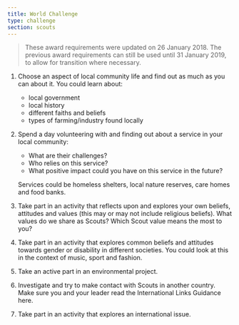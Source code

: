 ```yaml
---
title: World Challenge
type: challenge
section: scouts
---
```


> These award requirements were updated on 26 January 2018. The previous award requirements can still be used until 31 January 2019, to allow for transition where necessary.

1.  Choose an aspect of local community life and find out as much as you can about it. You could learn about:
	* local government
	* local history
	* different faiths and beliefs
	* types of farming/industry found locally

2.  Spend a day volunteering with and finding out about a service in your local community:
	* What are their challenges?
	* Who relies on this service?
	* What positive impact could you have on this service in the future?

	Services could be homeless shelters, local nature reserves, care homes and food banks. 

3.  Take part in an activity that reflects upon and explores your own beliefs, attitudes and values (this may or may not include religious beliefs). What values do we share as Scouts? Which Scout value means the most to you? 

4.  Take part in an activity that explores common beliefs and attitudes towards gender or disability in different societies. You could look at this in the context of music, sport and fashion. 

5.  Take an active part in an environmental project.

6.  Investigate and try to make contact with Scouts in another country. Make sure you and your leader read the International Links Guidance here.

7.  Take part in an activity that explores an international issue.
